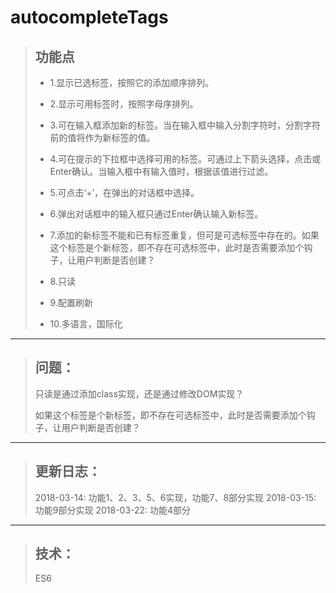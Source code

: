 # autocompleteTags

>## 功能点
>
>* 1.显示已选标签，按照它的添加顺序排列。
>
>* 2.显示可用标签时，按照字母序排列。
>
>* 3.可在输入框添加新的标签。当在输入框中输入分割字符时，分割字符前的值将作为新标签的值。
>
>* 4.可在提示的下拉框中选择可用的标签。可通过上下箭头选择，点击或Enter确认。当输入框中有输入值时，根据该值进行过滤。
>
>* 5.可点击‘+’，在弹出的对话框中选择。
>
>* 6.弹出对话框中的输入框只通过Enter确认输入新标签。
>
>* 7.添加的新标签不能和已有标签重复，但可是可选标签中存在的。如果这个标签是个新标签，即不存在可选标签中，此时是否需要添加个钩子，让用户判断是否创建？
>
>* 8.只读
>
>* 9.配置刷新
>
>* 10.多语言，国际化
>

***
>## 问题：
>
>只读是通过添加class实现，还是通过修改DOM实现？
>
>如果这个标签是个新标签，即不存在可选标签中，此时是否需要添加个钩子，让用户判断是否创建？
***
>## 更新日志：
>
>2018-03-14: 功能1、2、3、5、6实现，功能7、8部分实现
>2018-03-15: 功能9部分实现
>2018-03-22: 功能4部分
>
***
>## 技术：
>
>ES6
